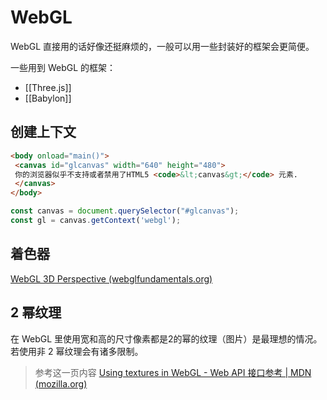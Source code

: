# WebGL

WebGL 直接用的话好像还挺麻烦的，一般可以用一些封装好的框架会更简便。

一些用到 WebGL 的框架：
- [[Three.js]]
- [[Babylon]]


## 创建上下文

```html
<body onload="main()">
 <canvas id="glcanvas" width="640" height="480">
 你的浏览器似乎不支持或者禁用了HTML5 <code>&lt;canvas&gt;</code> 元素.
 </canvas>
</body>
```

```js
const canvas = document.querySelector("#glcanvas");
const gl = canvas.getContext('webgl');
```

## 着色器

[WebGL 3D Perspective (webglfundamentals.org)](https://webglfundamentals.org/webgl/lessons/webgl-3d-perspective.html)

## 2 幂纹理

在 WebGL 里使用宽和高的尺寸像素都是2的幂的纹理（图片）是最理想的情况。若使用非 2 幂纹理会有诸多限制。

> 参考这一页内容 [Using textures in WebGL - Web API 接口参考 | MDN (mozilla.org)](https://developer.mozilla.org/zh-CN/docs/Web/API/WebGL_API/Tutorial/Using_textures_in_WebGL)